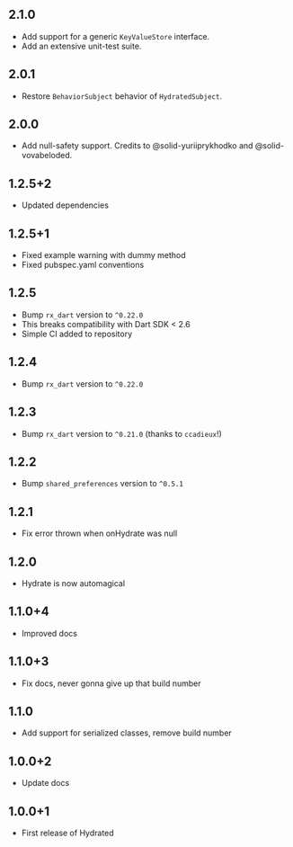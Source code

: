 ## 2.1.0

- Add support for a generic `KeyValueStore` interface.
- Add an extensive unit-test suite.

## 2.0.1

- Restore `BehaviorSubject` behavior of `HydratedSubject`.

## 2.0.0

- Add null-safety support. Credits to @solid-yuriiprykhodko and @solid-vovabeloded.

## 1.2.5+2

- Updated dependencies

## 1.2.5+1

- Fixed example warning with dummy method
- Fixed pubspec.yaml conventions

## 1.2.5

- Bump `rx_dart` version to `^0.22.0`
- This breaks compatibility with Dart SDK < 2.6
- Simple CI added to repository

## 1.2.4

- Bump `rx_dart` version to `^0.22.0`

## 1.2.3

- Bump `rx_dart` version to `^0.21.0` (thanks to `ccadieux`!)

## 1.2.2

- Bump `shared_preferences` version to `^0.5.1`

## 1.2.1

- Fix error thrown when onHydrate was null

## 1.2.0

- Hydrate is now automagical

## 1.1.0+4

- Improved docs

## 1.1.0+3

- Fix docs, never gonna give up that build number

## 1.1.0

- Add support for serialized classes, remove build number

## 1.0.0+2

- Update docs

## 1.0.0+1

- First release of Hydrated
